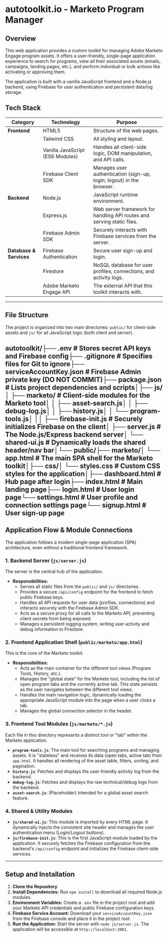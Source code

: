 # autotoolkit.io - Marketo Program Manager

## Overview

This web application provides a custom toolkit for managing Adobe Marketo Engage program assets. It offers a user-friendly, single-page application experience to search for programs, view all their associated assets (emails, campaigns, landing pages, etc.), and perform individual or bulk actions like activating or approving them.

The application is built with a vanilla JavaScript frontend and a Node.js backend, using Firebase for user authentication and persistent data/log storage.

## Tech Stack

| Category              | Technology                                       | Purpose                                                              |
| --------------------- | ------------------------------------------------ | -------------------------------------------------------------------- |
| **Frontend** | HTML5                                            | Structure of the web pages.                                          |
|                       | Tailwind CSS                                     | All styling and layout.                                              |
|                       | Vanilla JavaScript (ES6 Modules)                 | Handles all client-side logic, DOM manipulation, and API calls.      |
|                       | Firebase Client SDK                              | Manages user authentication (sign-up, login, logout) in the browser. |
| **Backend** | Node.js                                          | JavaScript runtime environment.                                      |
|                       | Express.js                                       | Web server framework for handling API routes and serving static files. |
|                       | Firebase Admin SDK                               | Securely interacts with Firebase services from the server.           |
| **Database & Services** | Firebase Authentication                          | Secure user sign-up and login.                                       |
|                       | Firestore                                        | NoSQL database for user profiles, connections, and activity logs.    |
|                       | Adobe Marketo Engage API                         | The external API that this toolkit interacts with.                   |

---

## File Structure

The project is organized into two main directories: `public/` for client-side assets and `js/` for all JavaScript logic (both client and server).

autotoolkit/├── .env                  # Stores secret API keys and Firebase config├── .gitignore            # Specifies files for Git to ignore├── serviceAccountKey.json # Firebase Admin private key (DO NOT COMMIT)├── package.json          # Lists project dependencies and scripts│├── js/│   ├── marketo/          # Client-side modules for the Marketo tool│   │   ├── asset-search.js│   │   ├── debug-log.js│   │   ├── history.js│   │   └── program-tools.js│   ││   ├── firebase-init.js  # Securely initializes Firebase on the client│   ├── server.js         # The Node.js/Express backend server│   └── shared-ui.js      # Dynamically loads the shared header/nav bar│└── public/├── marketo/│   └── app.html      # The main SPA shell for the Marketo toolkit│├── css/│   └── styles.css    # Custom CSS styles for the application│├── dashboard.html    # Hub page after login├── index.html        # Main landing page├── login.html        # User login page└── settings.html     # User profile and connection settings page└── signup.html       # User sign-up page
---

## Application Flow & Module Connections

The application follows a modern single-page application (SPA) architecture, even without a traditional frontend framework.

### 1. Backend Server (`js/server.js`)

The server is the central hub of the application.
-   **Responsibilities:**
    -   Serves all static files from the `public/` and `js/` directories.
    -   Provides a secure `/api/config` endpoint for the frontend to fetch public Firebase keys.
    -   Handles all API requests for user data (profiles, connections) and interacts securely with the Firebase Admin SDK.
    -   Acts as a secure proxy for all calls to the Marketo API, preventing client secrets from being exposed.
    -   Manages a persistent logging system, writing user activity and debug information to Firestore.

### 2. Frontend Application Shell (`public/marketo/app.html`)

This is the core of the Marketo toolkit.
-   **Responsibilities:**
    -   Acts as the main container for the different tool views (Program Tools, History, etc.).
    -   Manages the "global state" for the Marketo tool, including the list of open program tabs and the currently active tab. This state persists as the user navigates between the different tool views.
    -   Handles the main navigation logic, dynamically loading the appropriate JavaScript module into the page when a user clicks a tab.
    -   Manages the global connection selector in the header.

### 3. Frontend Tool Modules (`js/marketo/*.js`)

Each file in this directory represents a distinct tool or "tab" within the Marketo application.
-   **`program-tools.js`**: The main tool for searching programs and managing assets. It is "stateless" and receives its data (open tabs, active tab) from `app.html`. It handles all rendering of the asset table, filters, sorting, and pagination.
-   **`history.js`**: Fetches and displays the user-friendly activity log from the backend.
-   **`debug-log.js`**: Fetches and displays the raw technical/debug logs from the backend.
-   **`asset-search.js`**: (Placeholder) Intended for a global asset search feature.

### 4. Shared & Utility Modules

-   **`js/shared-ui.js`**: This module is imported by every HTML page. It dynamically injects the consistent site header and manages the user authentication menu (Login/Logout buttons).
-   **`js/firebase-init.js`**: This is the first JavaScript module loaded by the application. It securely fetches the Firebase configuration from the backend's `/api/config` endpoint and initializes the Firebase client-side services.

---

## Setup and Installation

1.  **Clone the Repository**
2.  **Install Dependencies:** Run `npm install` to download all required Node.js modules.
3.  **Environment Variables:** Create a `.env` file in the project root and add your Marketo API credentials and public Firebase configuration keys.
4.  **Firebase Service Account:** Download your `serviceAccountKey.json` from the Firebase console and place it in the project root.
5.  **Run the Application:** Start the server with `node js/server.js`. The application will be accessible at `http://localhost:3001`.

